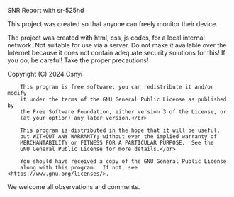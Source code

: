 SNR Report with sr-525hd

This project was created so that anyone can freely monitor their device.

The project was created with html, css, js codes, for a local internal network. Not suitable for use via a server. Do not make it available over the Internet because it does not contain adequate security solutions for this! If you do, be careful! 
Take the proper precautions!

Copyright (C) 2024 Csnyi 

        This program is free software: you can redistribute it and/or modify
        it under the terms of the GNU General Public License as published by
        the Free Software Foundation, either version 3 of the License, or
        (at your option) any later version.</br>

        This program is distributed in the hope that it will be useful,
        but WITHOUT ANY WARRANTY; without even the implied warranty of
        MERCHANTABILITY or FITNESS FOR A PARTICULAR PURPOSE.  See the
        GNU General Public License for more details.</br>

        You should have received a copy of the GNU General Public License
        along with this program.  If not, see <https://www.gnu.org/licenses/>.
    
We welcome all observations and comments.
